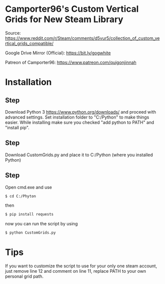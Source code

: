 # Camporter96's Custom Vertical Grids for New Steam Library

Source: https://www.reddit.com/r/Steam/comments/d5vur5/collection_of_custom_vertical_grids_compatible/

Google Drive Mirror (Official): https://bit.ly/gogwhite

Patreon of Camporter96: https://www.patreon.com/quigonjinnah

# Installation

## Step

Download Python 3 https://www.python.org/downloads/ and proceed with advanced settings. Set installation folder to "C:/Python" to make things easier. While installing make sure you checked "add python to PATH" and "install pip".

## Step

Download CustomGrids.py and place it to C:/Python (where you installed Python)

## Step

Open cmd.exe and use
```bash
$ cd C:/Phyton
```
then
```bash
$ pip install requests
```
now you can run the script by using
```bash
$ python CustomGrids.py
```

# Tips

If you want to customize the script to use for your only one steam account, just remove line 12 and comment on line 11, replace PATH to your own personal grid path.
